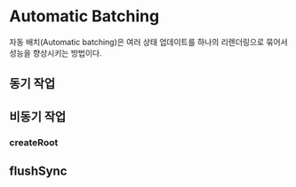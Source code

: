 # Automatic Batching

자동 배치(Automatic batching)은 여러 상태 업데이트를 하나의 리렌더링으로 묶어서 성능을 향상시키는 방법이다.

## 동기 작업

## 비동기 작업

### createRoot

## flushSync
